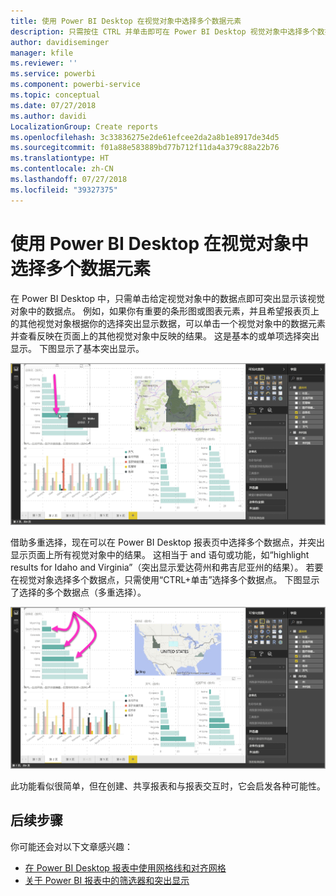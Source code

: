 ```yaml
---
title: 使用 Power BI Desktop 在视觉对象中选择多个数据元素
description: 只需按住 CTRL 并单击即可在 Power BI Desktop 视觉对象中选择多个数据点
author: davidiseminger
manager: kfile
ms.reviewer: ''
ms.service: powerbi
ms.component: powerbi-service
ms.topic: conceptual
ms.date: 07/27/2018
ms.author: davidi
LocalizationGroup: Create reports
ms.openlocfilehash: 3c33836275e2de61efcee2da2a8b1e8917de34d5
ms.sourcegitcommit: f01a88e583889bd77b712f11da4a379c88a22b76
ms.translationtype: HT
ms.contentlocale: zh-CN
ms.lasthandoff: 07/27/2018
ms.locfileid: "39327375"
---
```

# <a name="multi-select-data-elements-in-visuals-using-power-bi-desktop"></a>使用 Power BI Desktop 在视觉对象中选择多个数据元素

在 Power BI Desktop 中，只需单击给定视觉对象中的数据点即可突出显示该视觉对象中的数据点。 例如，如果你有重要的条形图或图表元素，并且希望报表页上的其他视觉对象根据你的选择突出显示数据，可以单击一个视觉对象中的数据元素并查看反映在页面上的其他视觉对象中反映的结果。 这是基本的或单项选择突出显示。 下图显示了基本突出显示。 

![](media/desktop-multi-select/multi-select_01.png)

借助多重选择，现在可以在 Power BI Desktop 报表页中选择多个数据点，并突出显示页面上所有视觉对象中的结果。 这相当于 and 语句或功能，如“highlight results for Idaho and Virginia”（突出显示爱达荷州和弗吉尼亚州的结果）。 若要在视觉对象选择多个数据点，只需使用“CTRL+单击”选择多个数据点。 下图显示了选择的多个数据点（多重选择）。

![](media/desktop-multi-select/multi-select_02.png)

此功能看似很简单，但在创建、共享报表和与报表交互时，它会启发各种可能性。 

## <a name="next-steps"></a>后续步骤

你可能还会对以下文章感兴趣：

* [在 Power BI Desktop 报表中使用网格线和对齐网格](desktop-gridlines-snap-to-grid.md)
* [关于 Power BI 报表中的筛选器和突出显示](power-bi-reports-filters-and-highlighting.md)

